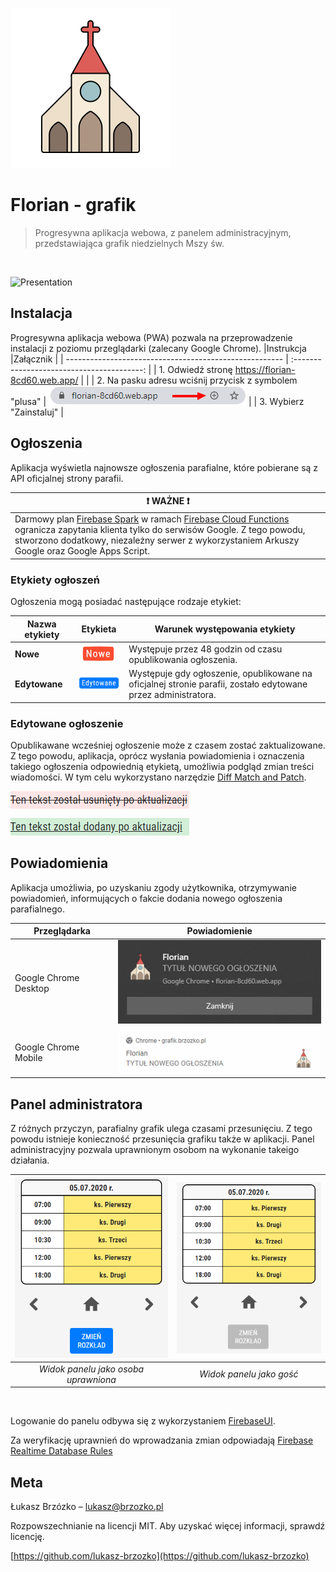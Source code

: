 [![Grafik parafialny](./readme-assets/logo.svg)](https://florian-8cd60.web.app/)

# Florian - grafik

> Progresywna aplikacja webowa, z panelem administracyjnym, przedstawiająca grafik niedzielnych Mszy św.

 </br>

![Presentation](readme-assets/presentation.gif)

## Instalacja

Progresywna aplikacja webowa (PWA) pozwala na przeprowadzenie instalacji z poziomu przeglądarki (zalecany Google Chrome).
|Instrukcja |Załącznik |
| ------------------------------------------------------ | :----------------------------------------: |
| 1. Odwiedź stronę https://florian-8cd60.web.app/ | |
| 2. Na pasku adresu wciśnij przycisk z symbolem "plusa" | ![Presentation](readme-assets/install.png) |
| 3. Wybierz "Zainstaluj" |

## Ogłoszenia

Aplikacja wyświetla najnowsze ogłoszenia parafialne, które pobierane są z API oficjalnej strony parafii.

| :exclamation: WAŻNE :exclamation:                                                                                                                                                                                                                                                                                                           |
| ------------------------------------------------------------------------------------------------------------------------------------------------------------------------------------------------------------------------------------------------------------------------------------------------------------------------------------------- |
| Darmowy plan [Firebase Spark](https://firebase.google.com/pricing#cloud-functions) w ramach [Firebase Cloud Functions](https://firebase.google.com/products/functions) ogranicza zapytania klienta tylko do serwisów Google. Z tego powodu, stworzono dodatkowy, niezależny serwer z wykorzystaniem Arkuszy Google oraz Google Apps Script. |

### Etykiety ogłoszeń

Ogłoszenia mogą posiadać następujące rodzaje etykiet:

| Nazwa etykiety |                      Etykieta                       | Warunek występowania etykiety                                                                                 |
| -------------- | :-------------------------------------------------: | ------------------------------------------------------------------------------------------------------------- |
| **Nowe**       |     ![New label](./readme-assets/label-new.png)     | Występuje przez 48 godzin od czasu opublikowania ogłoszenia.                                                  |
| **Edytowane**  | ![Updated label](./readme-assets/label-updated.png) | Występuje gdy ogłoszenie, opublikowane na oficjalnej stronie parafii, zostało edytowane przez administratora. |

### Edytowane ogłoszenie

Opublikawane wcześniej ogłoszenie może z czasem zostać zaktualizowane. Z tego powodu, aplikacja, oprócz wysłania powiadomienia i oznaczenia takiego ogłoszenia odpowiednią etykietą, umożliwia podgląd zmian treści wiadomości. W tym celu wykorzystano narzędzie [Diff Match and Patch](https://github.com/google/diff-match-patch).

![Diff text](./readme-assets/diff-text.png)

## Powiadomienia

Aplikacja umożliwia, po uzyskaniu zgody użytkownika, otrzymywanie powiadomień, informujących o fakcie dodania nowego ogłoszenia parafialnego.

| Przeglądarka          |                     Powiadomienie                      |
| --------------------- | :----------------------------------------------------: |
| Google Chrome Desktop |    ![Presentation](readme-assets/notification.png)     |
| Google Chrome Mobile  | ![Presentation](readme-assets/notification-mobile.png) |

## Panel administratora

Z różnych przyczyn, parafialny grafik ulega czasami przesunięciu. Z tego powodu istnieje konieczność przesunięcia grafiku także w aplikacji. Panel administracyjny pozwala uprawnionym osobom na wykonanie takeigo działania.

| ![Admin panel](./readme-assets/admin.png) | ![Admin panel Guest](./readme-assets/admin-guest.png) |
| :---------------------------------------: | :---------------------------------------------------: |
|   _Widok panelu jako osoba uprawniona_    |               _Widok panelu jako gość_                |

</br>

Logowanie do panelu odbywa się z wykorzystaniem [FirebaseUI](https://github.com/firebase/firebaseui-web).

Za weryfikację uprawnień do wprowadzania zmian odpowiadają [Firebase Realtime Database Rules](https://firebase.google.com/docs/database/security)

## Meta

Łukasz Brzózko – lukasz@brzozko.pl

Rozpowszechnianie na licencji MIT. Aby uzyskać więcej informacji, sprawdź licencję.

[https://github.com/lukasz-brzozko](https://github.com/lukasz-brzozko)

```

```

